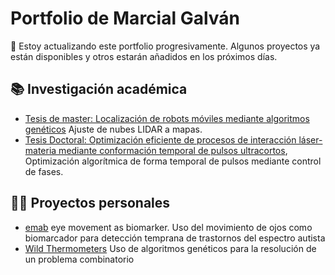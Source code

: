 # Portfolio de Marcial Galván  

🔧 Estoy actualizando este portfolio progresivamente. Algunos proyectos ya están disponibles y otros estarán añadidos en los próximos días.

## 📚 Investigación académica
 - [Tesis de master: Localización de robots móviles mediante algoritmos genéticos](https://github.com/MarcialGalvan/Master-Thesis-Robot-Localization) Ajuste de nubes LIDAR a mapas.
 - [Tesis Doctoral: Optimización eficiente de procesos de interacción láser-materia mediante conformación temporal de pulsos ultracortos](https://github.com/MarcialGalvan/PhD-Thesis-Laser-Matter-Optimization), Optimización algorítmica de forma temporal de pulsos mediante control de fases.

## 👨‍💻 Proyectos personales

 - [emab](https://github.com/MarcialGalvan/emab) eye movement as biomarker. Uso del movimiento de ojos como biomarcador para detección temprana de trastornos del espectro autista
 - [Wild Thermometers](https://github.com/MarcialGalvan/Wild_Thermometers) Uso de algoritmos genéticos para la resolución de un problema combinatorio
